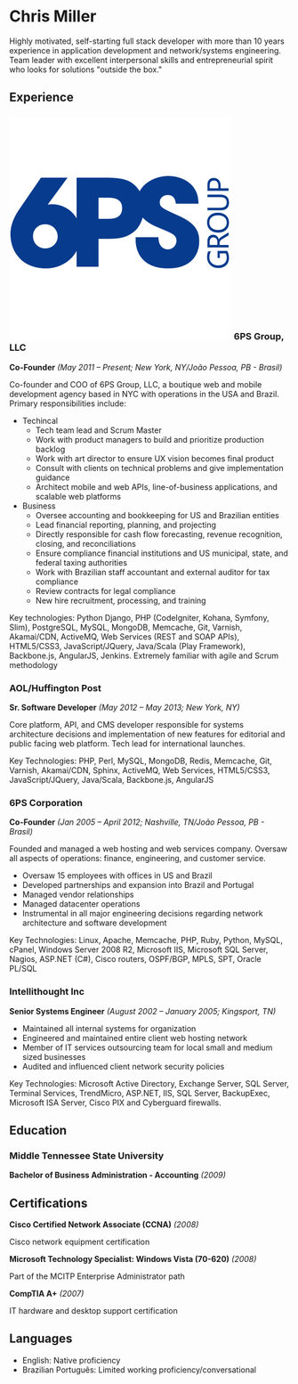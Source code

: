# Chris Miller
Highly motivated, self-starting full stack developer with more than 10 years experience in application development and network/systems engineering. Team leader with excellent interpersonal skills and entrepreneurial spirit who looks for solutions "outside the box."

## Experience

### ![6PS Group, LLC Logo](/images/logo-6ps.png) 6PS Group, LLC

**Co-Founder** _(May 2011 – Present; New York, NY/João Pessoa, PB - Brasil)_

Co-founder and COO of 6PS Group, LLC, a boutique web and mobile development agency based in NYC with operations in the USA and Brazil. Primary responsibilities include:

* Techincal
    * Tech team lead and Scrum Master
    * Work with product managers to build and prioritize production backlog
    * Work with art director to ensure UX vision becomes final product
    * Consult with clients on technical problems and give implementation guidance
    * Architect mobile and web APIs, line-of-business applications, and scalable web platforms
* Business
    * Oversee accounting and bookkeeping for US and Brazilian entities
    * Lead financial reporting, planning, and projecting
    * Directly responsible for cash flow forecasting, revenue recognition, closing, and reconciliations
    * Ensure compliance financial institutions and US municipal, state, and federal taxing authorities
    * Work with Brazilian staff accountant and external auditor for tax compliance
    * Review contracts for legal compliance
    * New hire recruitment, processing, and training

Key technologies: Python Django, PHP (CodeIgniter, Kohana, Symfony, Slim), PostgreSQL, MySQL, MongoDB, Memcache, Git, Varnish, Akamai/CDN, ActiveMQ, Web Services (REST and SOAP APIs), HTML5/CSS3, JavaScript/JQuery, Java/Scala (Play Framework), Backbone.js, AngularJS, Jenkins. Extremely familiar with agile and Scrum methodology

### AOL/Huffington Post

**Sr. Software Developer** _(May 2012 – May 2013; New York, NY)_

Core platform, API, and CMS developer responsible for systems architecture decisions and implementation of new features for editorial and public facing web platform. Tech lead for international launches.

Key Technologies: PHP, Perl, MySQL, MongoDB, Redis, Memcache, Git, Varnish, Akamai/CDN, Sphinx, ActiveMQ, Web Services, HTML5/CSS3, JavaScript/JQuery, Java/Scala, Backbone.js, AngularJS

### 6PS Corporation

**Co-Founder** _(Jan 2005 – April 2012; Nashville, TN/João Pessoa, PB - Brasil)_

Founded and managed a web hosting and web services company. Oversaw all aspects of operations: finance, engineering, and customer service. 

* Oversaw 15 employees with offices in US and Brazil
* Developed partnerships and expansion into Brazil and Portugal
* Managed vendor relationships
* Managed datacenter operations
* Instrumental in all major engineering decisions regarding network architecture and software development

Key Technologies: Linux, Apache, Memcache, PHP, Ruby, Python, MySQL, cPanel, Windows Server 2008 R2, Microsoft IIS, Microsoft SQL Server, Nagios, ASP.NET (C#), Cisco routers, OSPF/BGP, MPLS, SPT, Oracle PL/SQL


### Intellithought Inc

**Senior Systems Engineer** _(August 2002 – January 2005; Kingsport, TN)_

* Maintained all internal systems for organization
* Engineered and maintained entire client web hosting network
* Member of IT services outsourcing team for local small and medium sized businesses
* Audited and influenced client network security policies

Key Technologies: Microsoft Active Directory, Exchange Server, SQL Server, Terminal Services, TrendMicro, ASP.NET, IIS, SQL Server, BackupExec, Microsoft ISA Server, Cisco PIX and Cyberguard firewalls.

## Education


### Middle Tennessee State University

**Bachelor of Business Administration - Accounting** _(2009)_

## Certifications

**Cisco Certified Network Associate (CCNA)** _(2008)_

Cisco network equipment certification

**Microsoft Technology Specialist: Windows Vista (70-620)** _(2008)_

Part of the MCITP Enterprise Administrator path

**CompTIA A+** _(2007)_

IT hardware and desktop support certification


## Languages

* English: Native proficiency
* Brazilian Português: Limited working proficiency/conversational